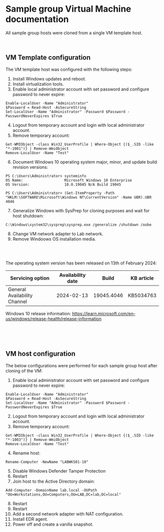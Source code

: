 # Sample group Virtual Machine documentation

All sample group hosts were cloned from a single VM template host. 

<br>

## VM Template configuration

The VM template host was configured with the following steps:

1. Install Windows updates and reboot.
2. Install virtualization tools.
3. Enable local administrator account with set password and configure password to never expire:
```
Enable-LocalUser -Name "Administrator"
$Password = Read-Host -AsSecureString
Set-LocalUser -Name "Administrator" -Password $Password -PasswordNeverExpires $True
``` 
4. Logout from temporary account and login with local administrator account.
5. Remove temporary account:
```
Get-WMIObject -class Win32_UserProfile | Where-Object {($_.SID -like "*-1001")} | Remove-WmiObject
Remove-LocalUser -Name "Test"
``` 
6. Document Windows 10 operating system major, minor, and update build revision versions:
```
PS C:\Users\Administrator> systeminfo
OS Name:                   Microsoft Windows 10 Enterprise
OS Version:                10.0.19045 N/A Build 19045

PS C:\Users\Administrator> (Get-ItemProperty -Path "HKLM:\SOFTWARE\Microsoft\Windows NT\CurrentVersion" -Name UBR).UBR
4046
```
7. Generalize Windows with SysPrep for cloning purposes and wait for host shutdown:
```
C:\Windows\system32\sysprep\sysprep.exe /generalize /shutdown /oobe
```
8. Change VM network adapter to Lab network.
9. Remove Windoows OS installation media.
   
<br>
<br>

The operating system version has been released on 13th of February 2024:

| Servicing option | Availability date | Build | KB article |
| ---------------- | ----------------- | ----- | ---------- |
| General Availability Channel | 2024-02-13 | 19045.4046 | KB5034763

Windows 10 release information: https://learn.microsoft.com/en-us/windows/release-health/release-information


<br>
<br>

<br>

## VM host configuration

The below configurations were performed for each sample group host after cloning of the VM:

1. Enable local administrator account with set password and configure password to never expire:
```
Enable-LocalUser -Name "Administrator"
$Password = Read-Host -AsSecureString
Set-LocalUser -Name "Administrator" -Password $Password -PasswordNeverExpires $True
``` 
2. Logout from temporary account and login with local administrator account.
3. Remove temporary account:
```
Get-WMIObject -class Win32_UserProfile | Where-Object {($_.SID -like "*-1003")} | Remove-WmiObject
Remove-LocalUser -Name "Test"
```
4. Rename host: 
```
Rename-Computer -NewName "LABWKS01-10"
```
5. Disable Windows Defender Tamper Protection
6. Restart
7. Join host to the Active Directory domain:
```
Add-Computer -DomainName lab.local -OUPath "OU=Workstations,OU=Computers,OU=LAB,DC=lab,DC=local"
```
8. Restart
9. Restart
10. Add a second network adapter with NAT configuration.
11. Install EDR agent.
12. Power off and create a vanilla snapshot.



